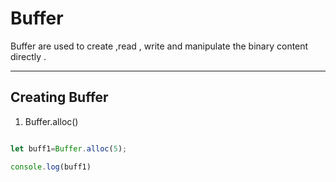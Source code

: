 # **Buffer** 

Buffer are used to create ,read , write  and manipulate the binary content directly .

---------------------------

## **Creating  Buffer**

1. Buffer.alloc()

```javascript 

let buff1=Buffer.alloc(5);

console.log(buff1)

```
